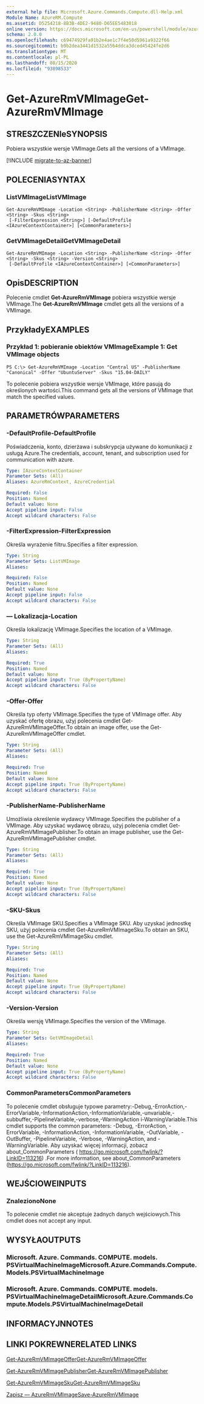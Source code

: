 ```yaml
---
external help file: Microsoft.Azure.Commands.Compute.dll-Help.xml
Module Name: AzureRM.Compute
ms.assetid: D5254218-8B3B-4DE2-9480-D65EE5483018
online version: https://docs.microsoft.com/en-us/powershell/module/azurerm.compute/get-azurermvmimage
schema: 2.0.0
ms.openlocfilehash: c69474929fa91b2e4ae1c7f4e50d5961a9322f66
ms.sourcegitcommit: b9b2dea3441d1532a5564ddca3dced45424fe2d6
ms.translationtype: MT
ms.contentlocale: pl-PL
ms.lasthandoff: 08/15/2020
ms.locfileid: "93898533"
---
```

# <span data-ttu-id="32875-101">Get-AzureRmVMImage</span><span class="sxs-lookup"><span data-stu-id="32875-101">Get-AzureRmVMImage</span></span>

## <span data-ttu-id="32875-102">STRESZCZENIe</span><span class="sxs-lookup"><span data-stu-id="32875-102">SYNOPSIS</span></span>
<span data-ttu-id="32875-103">Pobiera wszystkie wersje VMImage.</span><span class="sxs-lookup"><span data-stu-id="32875-103">Gets all the versions of a VMImage.</span></span>

[!INCLUDE [migrate-to-az-banner](../../includes/migrate-to-az-banner.md)]

## <span data-ttu-id="32875-104">POLECENIA</span><span class="sxs-lookup"><span data-stu-id="32875-104">SYNTAX</span></span>

### <span data-ttu-id="32875-105">ListVMImage</span><span class="sxs-lookup"><span data-stu-id="32875-105">ListVMImage</span></span>
```
Get-AzureRmVMImage -Location <String> -PublisherName <String> -Offer <String> -Skus <String>
 [-FilterExpression <String>] [-DefaultProfile <IAzureContextContainer>] [<CommonParameters>]
```

### <span data-ttu-id="32875-106">GetVMImageDetail</span><span class="sxs-lookup"><span data-stu-id="32875-106">GetVMImageDetail</span></span>
```
Get-AzureRmVMImage -Location <String> -PublisherName <String> -Offer <String> -Skus <String> -Version <String>
 [-DefaultProfile <IAzureContextContainer>] [<CommonParameters>]
```

## <span data-ttu-id="32875-107">Opis</span><span class="sxs-lookup"><span data-stu-id="32875-107">DESCRIPTION</span></span>
<span data-ttu-id="32875-108">Polecenie cmdlet **Get-AzureRmVMImage** pobiera wszystkie wersje VMImage.</span><span class="sxs-lookup"><span data-stu-id="32875-108">The **Get-AzureRmVMImage** cmdlet gets all the versions of a VMImage.</span></span>

## <span data-ttu-id="32875-109">Przykłady</span><span class="sxs-lookup"><span data-stu-id="32875-109">EXAMPLES</span></span>

### <span data-ttu-id="32875-110">Przykład 1: pobieranie obiektów VMImage</span><span class="sxs-lookup"><span data-stu-id="32875-110">Example 1: Get VMImage objects</span></span>
```
PS C:\> Get-AzureRmVMImage -Location "Central US" -PublisherName "Canonical" -Offer "UbuntuServer" -Skus "15.04-DAILY"
```

<span data-ttu-id="32875-111">To polecenie pobiera wszystkie wersje VMImage, które pasują do określonych wartości.</span><span class="sxs-lookup"><span data-stu-id="32875-111">This command gets all the versions of VMImage that match the specified values.</span></span>

## <span data-ttu-id="32875-112">PARAMETRÓW</span><span class="sxs-lookup"><span data-stu-id="32875-112">PARAMETERS</span></span>

### <span data-ttu-id="32875-113">-DefaultProfile</span><span class="sxs-lookup"><span data-stu-id="32875-113">-DefaultProfile</span></span>
<span data-ttu-id="32875-114">Poświadczenia, konto, dzierżawa i subskrypcja używane do komunikacji z usługą Azure.</span><span class="sxs-lookup"><span data-stu-id="32875-114">The credentials, account, tenant, and subscription used for communication with azure.</span></span>

```yaml
Type: IAzureContextContainer
Parameter Sets: (All)
Aliases: AzureRmContext, AzureCredential

Required: False
Position: Named
Default value: None
Accept pipeline input: False
Accept wildcard characters: False
```

### <span data-ttu-id="32875-115">-FilterExpression</span><span class="sxs-lookup"><span data-stu-id="32875-115">-FilterExpression</span></span>
<span data-ttu-id="32875-116">Określa wyrażenie filtru.</span><span class="sxs-lookup"><span data-stu-id="32875-116">Specifies a filter expression.</span></span>

```yaml
Type: String
Parameter Sets: ListVMImage
Aliases: 

Required: False
Position: Named
Default value: None
Accept pipeline input: False
Accept wildcard characters: False
```

### <span data-ttu-id="32875-117">— Lokalizacja</span><span class="sxs-lookup"><span data-stu-id="32875-117">-Location</span></span>
<span data-ttu-id="32875-118">Określa lokalizację VMImage.</span><span class="sxs-lookup"><span data-stu-id="32875-118">Specifies the location of a VMImage.</span></span>

```yaml
Type: String
Parameter Sets: (All)
Aliases: 

Required: True
Position: Named
Default value: None
Accept pipeline input: True (ByPropertyName)
Accept wildcard characters: False
```

### <span data-ttu-id="32875-119">-Offer</span><span class="sxs-lookup"><span data-stu-id="32875-119">-Offer</span></span>
<span data-ttu-id="32875-120">Określa typ oferty VMImage.</span><span class="sxs-lookup"><span data-stu-id="32875-120">Specifies the type of VMImage offer.</span></span>
<span data-ttu-id="32875-121">Aby uzyskać ofertę obrazu, użyj polecenia cmdlet Get-AzureRmVMImageOffer.</span><span class="sxs-lookup"><span data-stu-id="32875-121">To obtain an image offer, use the Get-AzureRmVMImageOffer cmdlet.</span></span>

```yaml
Type: String
Parameter Sets: (All)
Aliases: 

Required: True
Position: Named
Default value: None
Accept pipeline input: True (ByPropertyName)
Accept wildcard characters: False
```

### <span data-ttu-id="32875-122">-PublisherName</span><span class="sxs-lookup"><span data-stu-id="32875-122">-PublisherName</span></span>
<span data-ttu-id="32875-123">Umożliwia określenie wydawcy VMImage.</span><span class="sxs-lookup"><span data-stu-id="32875-123">Specifies the publisher of a VMImage.</span></span>
<span data-ttu-id="32875-124">Aby uzyskać wydawcę obrazu, użyj polecenia cmdlet Get-AzureRmVMImagePublisher.</span><span class="sxs-lookup"><span data-stu-id="32875-124">To obtain an image publisher, use the Get-AzureRmVMImagePublisher cmdlet.</span></span>

```yaml
Type: String
Parameter Sets: (All)
Aliases: 

Required: True
Position: Named
Default value: None
Accept pipeline input: True (ByPropertyName)
Accept wildcard characters: False
```

### <span data-ttu-id="32875-125">-SKU</span><span class="sxs-lookup"><span data-stu-id="32875-125">-Skus</span></span>
<span data-ttu-id="32875-126">Określa VMImage SKU.</span><span class="sxs-lookup"><span data-stu-id="32875-126">Specifies a VMImage SKU.</span></span>
<span data-ttu-id="32875-127">Aby uzyskać jednostkę SKU, użyj polecenia cmdlet Get-AzureRmVMImageSku.</span><span class="sxs-lookup"><span data-stu-id="32875-127">To obtain an SKU, use the Get-AzureRmVMImageSku cmdlet.</span></span>

```yaml
Type: String
Parameter Sets: (All)
Aliases: 

Required: True
Position: Named
Default value: None
Accept pipeline input: True (ByPropertyName)
Accept wildcard characters: False
```

### <span data-ttu-id="32875-128">-Version</span><span class="sxs-lookup"><span data-stu-id="32875-128">-Version</span></span>
<span data-ttu-id="32875-129">Określa wersję VMImage.</span><span class="sxs-lookup"><span data-stu-id="32875-129">Specifies the version of the VMImage.</span></span>

```yaml
Type: String
Parameter Sets: GetVMImageDetail
Aliases: 

Required: True
Position: Named
Default value: None
Accept pipeline input: True (ByPropertyName)
Accept wildcard characters: False
```

### <span data-ttu-id="32875-130">CommonParameters</span><span class="sxs-lookup"><span data-stu-id="32875-130">CommonParameters</span></span>
<span data-ttu-id="32875-131">To polecenie cmdlet obsługuje typowe parametry:-Debug,-ErrorAction,-ErrorVariable,-InformationAction,-InformationVariable,-unvariable,-subbuffer,-PipelineVariable,-verbose,-WarningAction i-WarningVariable.</span><span class="sxs-lookup"><span data-stu-id="32875-131">This cmdlet supports the common parameters: -Debug, -ErrorAction, -ErrorVariable, -InformationAction, -InformationVariable, -OutVariable, -OutBuffer, -PipelineVariable, -Verbose, -WarningAction, and -WarningVariable.</span></span> <span data-ttu-id="32875-132">Aby uzyskać więcej informacji, zobacz about_CommonParameters ( https://go.microsoft.com/fwlink/?LinkID=113216) .</span><span class="sxs-lookup"><span data-stu-id="32875-132">For more information, see about_CommonParameters (https://go.microsoft.com/fwlink/?LinkID=113216).</span></span>

## <span data-ttu-id="32875-133">WEJŚCIOWE</span><span class="sxs-lookup"><span data-stu-id="32875-133">INPUTS</span></span>

### <span data-ttu-id="32875-134">Znaleziono</span><span class="sxs-lookup"><span data-stu-id="32875-134">None</span></span>
<span data-ttu-id="32875-135">To polecenie cmdlet nie akceptuje żadnych danych wejściowych.</span><span class="sxs-lookup"><span data-stu-id="32875-135">This cmdlet does not accept any input.</span></span>

## <span data-ttu-id="32875-136">WYSYŁA</span><span class="sxs-lookup"><span data-stu-id="32875-136">OUTPUTS</span></span>

### <span data-ttu-id="32875-137">Microsoft. Azure. Commands. COMPUTE. models. PSVirtualMachineImage</span><span class="sxs-lookup"><span data-stu-id="32875-137">Microsoft.Azure.Commands.Compute.Models.PSVirtualMachineImage</span></span>

### <span data-ttu-id="32875-138">Microsoft. Azure. Commands. COMPUTE. models. PSVirtualMachineImageDetail</span><span class="sxs-lookup"><span data-stu-id="32875-138">Microsoft.Azure.Commands.Compute.Models.PSVirtualMachineImageDetail</span></span>

## <span data-ttu-id="32875-139">INFORMACYJN</span><span class="sxs-lookup"><span data-stu-id="32875-139">NOTES</span></span>

## <span data-ttu-id="32875-140">LINKI POKREWNE</span><span class="sxs-lookup"><span data-stu-id="32875-140">RELATED LINKS</span></span>

[<span data-ttu-id="32875-141">Get-AzureRmVMImageOffer</span><span class="sxs-lookup"><span data-stu-id="32875-141">Get-AzureRmVMImageOffer</span></span>](./Get-AzureRmVMImageOffer.md)

[<span data-ttu-id="32875-142">Get-AzureRmVMImagePublisher</span><span class="sxs-lookup"><span data-stu-id="32875-142">Get-AzureRmVMImagePublisher</span></span>](./Get-AzureRmVMImagePublisher.md)

[<span data-ttu-id="32875-143">Get-AzureRmVMImageSku</span><span class="sxs-lookup"><span data-stu-id="32875-143">Get-AzureRmVMImageSku</span></span>](./Get-AzureRmVMImageSku.md)

[<span data-ttu-id="32875-144">Zapisz — AzureRmVMImage</span><span class="sxs-lookup"><span data-stu-id="32875-144">Save-AzureRmVMImage</span></span>](./Save-AzureRmVMImage.md)


